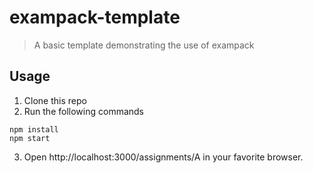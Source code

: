 # exampack-template

> A basic template demonstrating the use of exampack

## Usage

1. Clone this repo
2. Run the following commands
  ```
  npm install
  npm start
  ```
3. Open http://localhost:3000/assignments/A in your favorite browser.